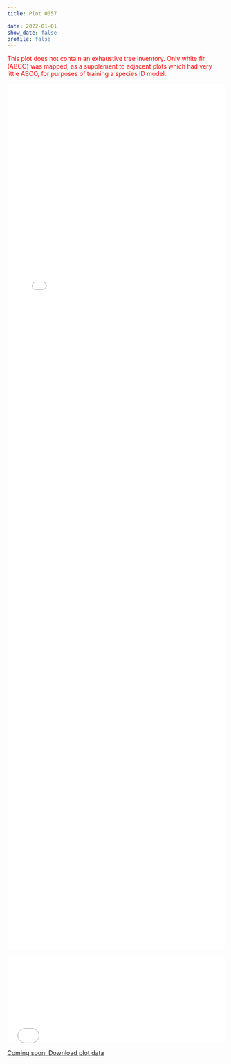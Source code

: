 ```yaml
---
title: Plot 0057

date: 2022-01-01
show_date: false
profile: false
---
```


<p style="color: red; line-height: 125%;">This plot does not contain an exhaustive tree inventory. Only white fir (ABCO) was mapped, as a supplement to adjacent plots which had very little ABCO, for purposes of training a species ID model.</p>

<iframe src="/field-plot-details-maps/0057.html" frameborder="0" scrolling="yes" seamless="seamless" style="display:block; width:100%; height:50vh; background: rgba(0,0,0,0);" class="tester"></iframe>

<br>

<iframe src="/field-plot-details-datatables/0057.html" onload='javascript:(function(o){o.style.height=o.contentWindow.document.body.scrollHeight+"px";}(this));' style="height:200px;width:100%;border:none;overflow:hidden;padding:0;"></iframe>

[Coming soon: Download plot data](#)


<!-- Script to make the datatable the height to fit the data -->
<script type="application/javascript">
    var iframe = document.getElementById("myIframe");
 
    iframe.onload = function(){
    iframe.contentWindow.document.body.scrollHeight + 'px';
    }
</script>
